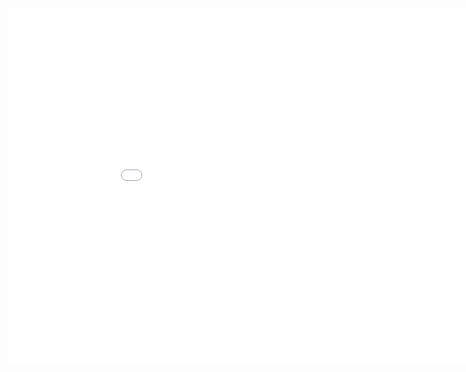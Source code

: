 <iframe src="src" frameborder="0" width="960" height="569" allowfullscreen mozallowfullscreen webkitallowfullscreen></iframe>
